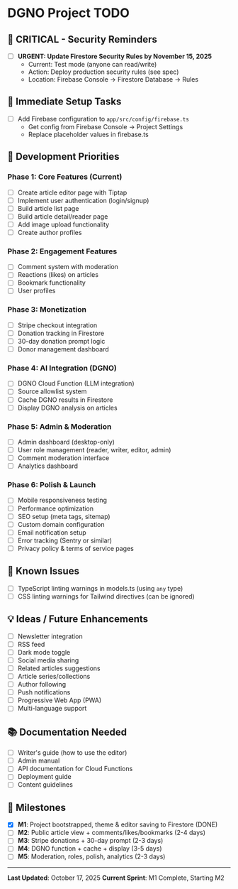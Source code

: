 # DGNO Project TODO

## 🚨 CRITICAL - Security Reminders

- [ ] **URGENT: Update Firestore Security Rules by November 15, 2025**
  - Current: Test mode (anyone can read/write)
  - Action: Deploy production security rules (see spec)
  - Location: Firebase Console → Firestore Database → Rules

## 🔧 Immediate Setup Tasks

- [ ] Add Firebase configuration to `app/src/config/firebase.ts`
  - Get config from Firebase Console → Project Settings
  - Replace placeholder values in firebase.ts

## 📝 Development Priorities

### Phase 1: Core Features (Current)
- [ ] Create article editor page with Tiptap
- [ ] Implement user authentication (login/signup)
- [ ] Build article list page
- [ ] Build article detail/reader page
- [ ] Add image upload functionality
- [ ] Create author profiles

### Phase 2: Engagement Features
- [ ] Comment system with moderation
- [ ] Reactions (likes) on articles
- [ ] Bookmark functionality
- [ ] User profiles

### Phase 3: Monetization
- [ ] Stripe checkout integration
- [ ] Donation tracking in Firestore
- [ ] 30-day donation prompt logic
- [ ] Donor management dashboard

### Phase 4: AI Integration (DGNO)
- [ ] DGNO Cloud Function (LLM integration)
- [ ] Source allowlist system
- [ ] Cache DGNO results in Firestore
- [ ] Display DGNO analysis on articles

### Phase 5: Admin & Moderation
- [ ] Admin dashboard (desktop-only)
- [ ] User role management (reader, writer, editor, admin)
- [ ] Comment moderation interface
- [ ] Analytics dashboard

### Phase 6: Polish & Launch
- [ ] Mobile responsiveness testing
- [ ] Performance optimization
- [ ] SEO setup (meta tags, sitemap)
- [ ] Custom domain configuration
- [ ] Email notification setup
- [ ] Error tracking (Sentry or similar)
- [ ] Privacy policy & terms of service pages

## 🐛 Known Issues

- [ ] TypeScript linting warnings in models.ts (using `any` type)
- [ ] CSS linting warnings for Tailwind directives (can be ignored)

## 💡 Ideas / Future Enhancements

- [ ] Newsletter integration
- [ ] RSS feed
- [ ] Dark mode toggle
- [ ] Social media sharing
- [ ] Related articles suggestions
- [ ] Article series/collections
- [ ] Author following
- [ ] Push notifications
- [ ] Progressive Web App (PWA)
- [ ] Multi-language support

## 📚 Documentation Needed

- [ ] Writer's guide (how to use the editor)
- [ ] Admin manual
- [ ] API documentation for Cloud Functions
- [ ] Deployment guide
- [ ] Content guidelines

## 🎯 Milestones

- [x] **M1**: Project bootstrapped, theme & editor saving to Firestore (DONE)
- [ ] **M2**: Public article view + comments/likes/bookmarks (2-4 days)
- [ ] **M3**: Stripe donations + 30-day prompt (2-3 days)
- [ ] **M4**: DGNO function + cache + display (3-5 days)
- [ ] **M5**: Moderation, roles, polish, analytics (2-3 days)

---

**Last Updated**: October 17, 2025
**Current Sprint**: M1 Complete, Starting M2
